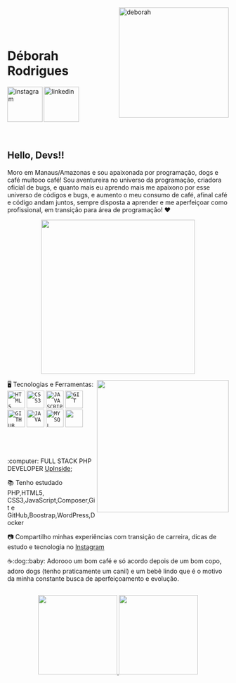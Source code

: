 <img align="right" width="250px" style="margin-top:-20px"  src="https://i.ibb.co/9r7JJr6/deborah.png" alt="deborah" border="0"></img>

</br>
</br>

<div dsplay="inline-block">
 
 <h1 align="left">Déborah Rodrigues</h1>
 
   <a href="https://www.linkedin.com/in/deborah-rodrigues">
    <img width="80px" src="https://i.ibb.co/RyZx12b/linkedin.png" alt="linkedin" style="vertical-align:top;">
  </a>
  <a href="https://instagram.com/rodriguesndeborah?igshid=OGQ5ZDc2ODk2ZA==">
    <img align="left" width="80px" src="https://i.ibb.co/qkGSp1D/instagram.png" alt="instagram" style="vertical-align:top;">
  </a> 
</div>

</br>
</br>

## Hello, Devs!!

 Moro em Manaus/Amazonas e sou apaixonada por programação, dogs e café muitooo  café! Sou aventureira no universo da programação, criadora oficial de bugs, e quanto mais eu aprendo mais me apaixono por esse universo de códigos e bugs, e aumento o meu consumo de café, afinal café e código andam juntos, sempre disposta a aprender e me aperfeiçoar como profissional, em transição para área de programação!  ❤

<p align="center">
  <img src="https://media.tenor.com/vNEFTy_eazkAAAAd/mr-peabody-mr-peabody-and-sherman.gif" width="350">
</p>
🖥️ Tecnologias e Ferramentas: 
<img width="300px" align="right" src="https://i.ibb.co/5FsfWPL/Whats-App-Image-2023-06-13-at-09-56-00-removebg-preview-1.png">
<code><img width="40px" src="https://cdn.jsdelivr.net/gh/devicons/devicon/icons/html5/html5-original-wordmark.svg" title = "HTML5"/></code>
<code><img width="40px" src="https://cdn.jsdelivr.net/gh/devicons/devicon/icons/css3/css3-original-wordmark.svg" title = "CSS3"/></code>
<code><img width="40px" src="https://cdn.jsdelivr.net/gh/devicons/devicon/icons/javascript/javascript-original.svg" title = "JAVASCRIPT"/></code>
<code><img width="40px" src="https://cdn.jsdelivr.net/gh/devicons/devicon/icons/git/git-original.svg" title = "GIT"/></code>
<code><img width="40px" src="https://cdn.jsdelivr.net/gh/devicons/devicon/icons/github/github-original.svg" title = "GITHUB"/></code>
<code><img width="40px" src="https://cdn.jsdelivr.net/gh/devicons/devicon/icons/java/java-original.svg" title = "JAVA"/></code>
<code><img width="40px" src="https://cdn.jsdelivr.net/gh/devicons/devicon/icons/mysql/mysql-original.svg" title = "MYSQL"/></code>
<code><img width="40px"  src="https://cdn.jsdelivr.net/gh/devicons/devicon/icons/docker/docker-original-wordmark.svg" /></code>
          

</br>
</br>

</br>
</br>
<div display="inline-block">
 <p align="left"> :computer: FULL STACK PHP DEVELOPER <a href="https://www.upinside.com.br/">UpInside</a>;</p>
 <p align="left">📚 Tenho estudado PHP,HTML5, CSS3,JavaScript,Composer,Git e GitHub,Boostrap,WordPress,Docker</p>
 <p align="left">📷 Compartilho minhas experiências com transição de carreira, dicas de estudo e tecnologia no <a 
 href="https://instagram.com/rodriguesndeborah?igshid=OGQ5ZDc2ODk2ZA==">Instagram</a>
 <p align="left">☕:dog::baby: Adorooo um bom café e só acordo depois de um bom copo, adoro dogs (tenho praticamente um canil) e um bebê lindo que é o motivo da minha constante busca de aperfeiçoamento e evolução.</p>
</div>

##
<p align="center">
<a href="https://github.com/jeniblodev">
<img height="180em" src="https://github-readme-stats-eight-theta.vercel.app/api?username=deborahNRodrigues&show_icons=true&theme=algolia&include_all_commits=true&count_private=true"/>
<img height="180em" src="https://github-readme-stats-eight-theta.vercel.app/api/top-langs/?username=deborahNRodrigues&layout=compact&langs_count=8&theme=algolia"/>
</a>
</p>

